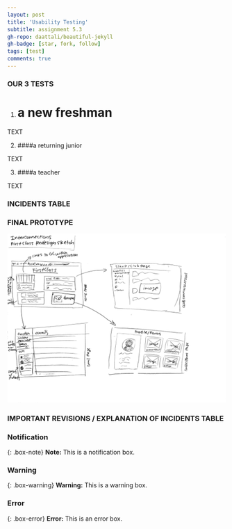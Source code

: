 ```yaml
---
layout: post
title: 'Usability Testing'
subtitle: assignment 5.3
gh-repo: daattali/beautiful-jekyll
gh-badge: [star, fork, follow]
tags: [test]
comments: true
---
```

 
### OUR 3 TESTS
1. # a new freshman

TEXT

2. ####a returning junior

TEXT

3. ####a teacher

TEXT

### INCIDENTS TABLE 



### FINAL PROTOTYPE 

![crepe](/assets/img/finaldesignsketch.jpeg)

### IMPORTANT REVISIONS / EXPLANATION OF INCIDENTS TABLE


### Notification

{: .box-note}
**Note:** This is a notification box.

### Warning

{: .box-warning}
**Warning:** This is a warning box.

### Error

{: .box-error}
**Error:** This is an error box.

